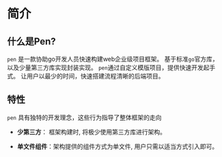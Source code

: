 # 简介

## 什么是Pen?

`pen` 是一款协助go开发人员快速构建web企业级项目框架。 基于标准`go`官方库，以及少量第三方库实现封装实现。
`pen`通过自定义模版项目，提供快速开发起手式。 让用户以最少的时间，快速搭建流程清晰的后端项目。

## 特性

`pen` 具有独特的开发理念，这些行为指导了整体框架的走向

- **少第三方**： 框架构建时, 将极少使用第三方库进行架构。

- **单文件组件**：架构提供的组件方式为单文件, 用户只需以适当方式引入即可。



